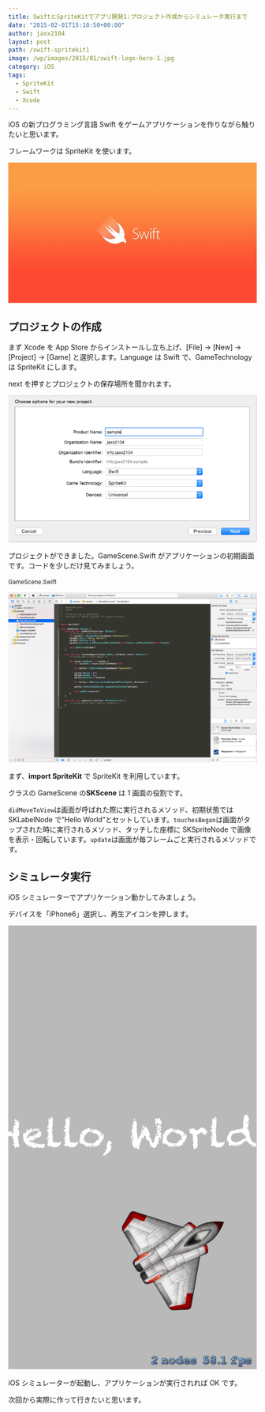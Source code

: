 ```yaml
---
title: SwiftとSpriteKitでアプリ開発1:プロジェクト作成からシミュレータ実行まで
date: "2015-02-01T15:10:50+00:00"
author: jaxx2104
layout: post
path: /swift-spritekit1
image: /wp/images/2015/01/swift-logo-hero-1.jpg
category: iOS
tags:
  - SpriteKit
  - Swift
  - Xcode
---
```


iOS の新プログラミング言語 Swift をゲームアプリケーションを作りながら触りたいと思います。

フレームワークは SpriteKit を使います。

<img src="./swift-logo-hero-1.jpg" alt="swift-logo-hero-1" />

## プロジェクトの作成

まず Xcode を App Store からインストールし立ち上げ、[File] -> [New] -> [Project] -> [Game] と選択します。Language は Swift で、GameTechnology は SpriteKit にします。

next を押すとプロジェクトの保存場所を聞かれます。

<!--more-->

<img src="./861597b59102c894571b612d973661ad.png" />

プロジェクトができました。GameScene.Swift がアプリケーションの初期画面です。コードを少しだけ見てみましょう。

<small>GameScene.Swift</small>

<img src="./63480dac3b503da40037d59769614a18.png" />

まず、**import SpriteKit** で SpriteKit を利用しています。

クラスの GameScene の**SKScene** は 1 画面の役割です。

`didMoveToView`は画面が呼ばれた際に実行されるメソッド、初期状態では SKLabelNode で&#8221;Hello World&#8221;とセットしています。`touchesBegan`は画面がタップされた時に実行されるメソッド、タッチした座標に SKSpriteNode で画像を表示・回転しています。`update`は画面が毎フレームごと実行されるメソッドです。

## シミュレータ実行

iOS シミュレーターでアプリケーション動かしてみましょう。

デバイスを「iPhone6」選択し、再生アイコンを押します。

<img src="./iOS-Simulator-Screen-Shot-2015.02.01-13.47.19.png" />

iOS シミュレーターが起動し、アプリケーションが実行されれば OK です。

次回から実際に作って行きたいと思います。
